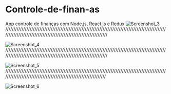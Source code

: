 # Controle-de-finan-as
App controle de finanças com Node.js, React.js e Redux
![Screenshot_3](https://user-images.githubusercontent.com/78548845/226074941-987f81ce-a53e-4cd6-932d-130bb9794798.png)
//////////////////////////////////////////////////////////////////////////////////////////////////////////////////////////////////////////////////////////////////

![Screenshot_4](https://user-images.githubusercontent.com/78548845/226075026-69e4c21d-5ddf-4f9e-88de-a6b579cedc7b.png)
//////////////////////////////////////////////////////////////////////////////////////////////////////////////////////////////////////////////////////////////////

![Screenshot_5](https://user-images.githubusercontent.com/78548845/226075056-fb461666-e3b6-4844-a8af-5e1965933491.png)
/////////////////////////////////////////////////////////////////////////////////////////////////////////////////////////////////////////////////////////////////

![Screenshot_6](https://user-images.githubusercontent.com/78548845/226189164-1318dd59-19bc-4e4f-8997-74a6dc97f9ee.png)
